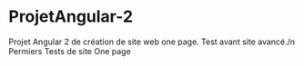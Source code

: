 # ProjetAngular-2
Projet Angular 2 de création de site web one page. Test avant site avancé./n
Permiers Tests de site One page
